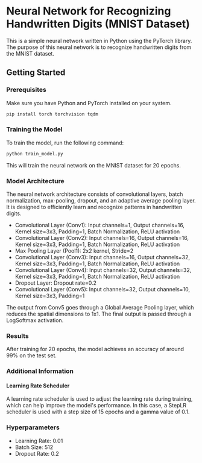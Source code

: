 # Neural Network for Recognizing Handwritten Digits (MNIST Dataset)
This is a simple neural network written in Python using the PyTorch library. The purpose of this neural network is to recognize handwritten digits from the MNIST dataset.

## Getting Started
### Prerequisites

Make sure you have Python and PyTorch installed on your system.

``` bash
pip install torch torchvision tqdm
```

### Training the Model
To train the model, run the following command:

```bash
python train_model.py
```
This will train the neural network on the MNIST dataset for 20 epochs.

### Model Architecture
The neural network architecture consists of convolutional layers, batch normalization, max-pooling, dropout, and an adaptive average pooling layer. It is designed to efficiently learn and recognize patterns in handwritten digits.

- Convolutional Layer (Conv1): Input channels=1, Output channels=16, Kernel size=3x3, Padding=1, Batch Normalization, ReLU activation
- Convolutional Layer (Conv2): Input channels=16, Output channels=16, Kernel size=3x3, Padding=1, Batch Normalization, ReLU activation
- Max Pooling Layer (Pool1): 2x2 kernel, Stride=2
- Convolutional Layer (Conv3): Input channels=16, Output channels=32, Kernel size=3x3, Padding=1, Batch Normalization, ReLU activation
- Convolutional Layer (Conv4): Input channels=32, Output channels=32, Kernel size=3x3, Padding=1, Batch Normalization, ReLU activation
- Dropout Layer: Dropout rate=0.2
- Convolutional Layer (Conv5): Input channels=32, Output channels=10, Kernel size=3x3, Padding=1

The output from Conv5 goes through a Global Average Pooling layer, which reduces the spatial dimensions to 1x1. The final output is passed through a LogSoftmax activation.

### Results
After training for 20 epochs, the model achieves an accuracy of around 99% on the test set.

### Additional Information
#### Learning Rate Scheduler
A learning rate scheduler is used to adjust the learning rate during training, which can help improve the model's performance. In this case, a StepLR scheduler is used with a step size of 15 epochs and a gamma value of 0.1.

### Hyperparameters

- Learning Rate: 0.01
- Batch Size: 512
- Dropout Rate: 0.2
